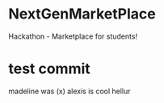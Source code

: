 # NextGenMarketPlace
Hackathon - Marketplace for students!
# test commit
madeline was (x)
alexis is cool
hellur
